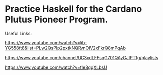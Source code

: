 # Practice Haskell for the Cardano Plutus Pioneer Program.

Useful Links:

 https://www.youtube.com/watch?v=5b-YG558ft8&list=PLw2QsPIp2pxtkNQRvnOlV2xFkrQ8mPqAb
 
 https://www.youtube.com/channel/UC3xdLFFsqG701QAyGJIPT1g/playlists

 https://www.youtube.com/watch?v=t1e8gqXLbsU


